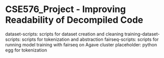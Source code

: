 # CSE576_Project - Improving Readability of Decompiled Code

dataset-scripts: scripts for dataset creation and cleaning
training-dataset-scripts: scripts for tokenization and abstraction
fairseq-scripts: scripts for running model training with fairseq on Agave cluster
placeholder: python egg for tokenization
